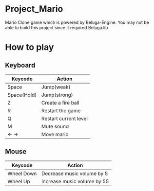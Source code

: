# Project_Mario
Mario Clone game which is powered by Beluga-Engine.
You may not be able to build this project since it required Beluga.lib

# How to play

## Keyboard
| Keycode     | Action                |
|-------------|-----------------------|
| Space       | Jump(weak)            |
| Space(Hold) | Jump(strong)          |
|     Z       | Create a fire ball    |
|     R       | Restart the game      |
|     Q       | Restart current level |
|     M       | Mute sound            |
|   ←  →      | Move mario            |

## Mouse
| Keycode     | Action                        |
|-------------|-------------------------------|
| Wheel Down  | Decrease music volume by 5    |
| Wheel Up    | Increase music volume by 55   |

